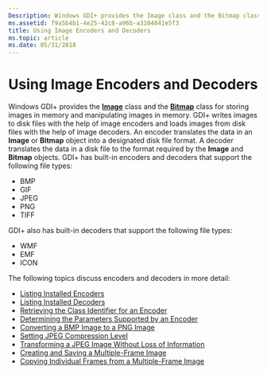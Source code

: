 ```yaml
---
Description: Windows GDI+ provides the Image class and the Bitmap class for storing images in memory and manipulating images in memory.
ms.assetid: f9a5b4b1-4e25-42c8-a96b-a3104841e5f3
title: Using Image Encoders and Decoders
ms.topic: article
ms.date: 05/31/2018
---
```


# Using Image Encoders and Decoders

Windows GDI+ provides the [**Image**](/windows/desktop/api/gdiplusheaders/nl-gdiplusheaders-image) class and the [**Bitmap**](/windows/desktop/api/gdiplusheaders/nl-gdiplusheaders-bitmap) class for storing images in memory and manipulating images in memory. GDI+ writes images to disk files with the help of image encoders and loads images from disk files with the help of image decoders. An encoder translates the data in an **Image** or **Bitmap** object into a designated disk file format. A decoder translates the data in a disk file to the format required by the **Image** and **Bitmap** objects. GDI+ has built-in encoders and decoders that support the following file types:

-   BMP
-   GIF
-   JPEG
-   PNG
-   TIFF

GDI+ also has built-in decoders that support the following file types:

-   WMF
-   EMF
-   ICON

The following topics discuss encoders and decoders in more detail:

-   [Listing Installed Encoders](-gdiplus-listing-installed-encoders-use.md)
-   [Listing Installed Decoders](-gdiplus-listing-installed-decoders-use.md)
-   [Retrieving the Class Identifier for an Encoder](-gdiplus-retrieving-the-class-identifier-for-an-encoder-use.md)
-   [Determining the Parameters Supported by an Encoder](-gdiplus-determining-the-parameters-supported-by-an-encoder-use.md)
-   [Converting a BMP Image to a PNG Image](-gdiplus-converting-a-bmp-image-to-a-png-image-use.md)
-   [Setting JPEG Compression Level](-gdiplus-setting-jpeg-compression-level-use.md)
-   [Transforming a JPEG Image Without Loss of Information](-gdiplus-transforming-a-jpeg-image-without-loss-of-information-use.md)
-   [Creating and Saving a Multiple-Frame Image](-gdiplus-creating-and-saving-a-multiple-frame-image-use.md)
-   [Copying Individual Frames from a Multiple-Frame Image](-gdiplus-copying-individual-frames-from-a-multiple-frame-image-use.md)

 

 



